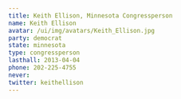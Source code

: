 ```yaml
---
title: Keith Ellison, Minnesota Congressperson
name: Keith Ellison
avatar: /ui/img/avatars/Keith_Ellison.jpg
party: democrat
state: minnesota
type: congressperson
lasthall: 2013-04-04
phone: 202-225-4755
never: 
twitter: keithellison
---
```

